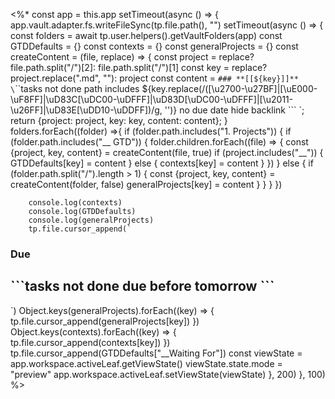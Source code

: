 <%*  const app = this.app
	setTimeout(async () => {
		app.vault.adapter.fs.writeFileSync(tp.file.path(), "")
	setTimeout(async () => {
		const folders = await tp.user.helpers().getVaultFolders(app)
		const GTDDefaults = {}
		const contexts = {}
		const generalProjects = {}
		const createContent = (file, replace) => {
			const project = replace? file.path.split("/")[2]: file.path.split("/")[1]
			const key = replace? project.replace(".md", ""): project
			const content = `### **[[${key}]]**
\`\`\`tasks
not done
path includes ${key.replace(/([\u2700-\u27BF]|[\uE000-\uF8FF]|\uD83C[\uDC00-\uDFFF]|\uD83D[\uDC00-\uDFFF]|[\u2011-\u26FF]|\uD83E[\uDD10-\uDDFF])/g, '')}
no due date
hide backlink
\`\`\`
`;
			return {project: project, key: key, content: content};
		}
		folders.forEach((folder) =>{
			if (folder.path.includes("1. Projects")) {
				if (folder.path.includes("__ GTD")) {
					folder.children.forEach((file) => {
						const {project, key, content} = createContent(file, true)
						if (project.includes("__")) {
							GTDDefaults[key] = content
						} else {
							contexts[key] = content
						}
					})
				} else {
					if (folder.path.split("/").length > 1) {
						const {project, key, content} = createContent(folder, false)
						generalProjects[key] = content
					}
				}
			}
		})

		console.log(contexts)
		console.log(GTDDefaults)
		console.log(generalProjects)
		tp.file.cursor_append(`
### Due
\`\`\`tasks
not done
due before tomorrow
\`\`\`
----
`)
		Object.keys(generalProjects).forEach((key) => {
			tp.file.cursor_append(generalProjects[key])
		})
		Object.keys(contexts).forEach((key) => {
			tp.file.cursor_append(contexts[key])
		})
		tp.file.cursor_append(GTDDefaults["__Waiting For"])
		const viewState = app.workspace.activeLeaf.getViewState()
		viewState.state.mode = "preview"
		app.workspace.activeLeaf.setViewState(viewState)
	}, 200)
	}, 100)
%>

